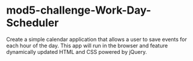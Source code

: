 # mod5-challenge-Work-Day-Scheduler
Create a simple calendar application that allows a user to save events for each hour of the day. This app will run in the browser and feature dynamically updated HTML and CSS powered by jQuery.
